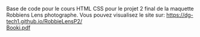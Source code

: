 Base de code pour le cours HTML CSS pour le projet 2 final de la maquette Robbiens Lens photographe.
Vous pouvez visualisez le site sur: https://dg-tech1.github.io/RobbieLensP2/  
[Booki.pdf](https://github.com/dg-Tech1/RobbieLensP2/files/11191481/Booki.pdf)
